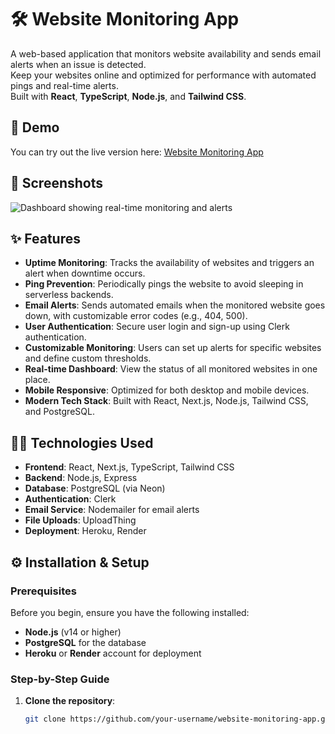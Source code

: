 # 🛠️ Website Monitoring App

A web-based application that monitors website availability and sends email alerts when an issue is detected.  
Keep your websites online and optimized for performance with automated pings and real-time alerts.  
Built with **React**, **TypeScript**, **Node.js**, and **Tailwind CSS**.

## 🚀 Demo

You can try out the live version here: [Website Monitoring App](#)

## 📸 Screenshots

![Dashboard showing real-time monitoring and alerts](#)

## ✨ Features

- **Uptime Monitoring**: Tracks the availability of websites and triggers an alert when downtime occurs.
- **Ping Prevention**: Periodically pings the website to avoid sleeping in serverless backends.
- **Email Alerts**: Sends automated emails when the monitored website goes down, with customizable error codes (e.g., 404, 500).
- **User Authentication**: Secure user login and sign-up using Clerk authentication.
- **Customizable Monitoring**: Users can set up alerts for specific websites and define custom thresholds.
- **Real-time Dashboard**: View the status of all monitored websites in one place.
- **Mobile Responsive**: Optimized for both desktop and mobile devices.
- **Modern Tech Stack**: Built with React, Next.js, Node.js, Tailwind CSS, and PostgreSQL.

## 🧑‍💻 Technologies Used

- **Frontend**: React, Next.js, TypeScript, Tailwind CSS
- **Backend**: Node.js, Express
- **Database**: PostgreSQL (via Neon)
- **Authentication**: Clerk
- **Email Service**: Nodemailer for email alerts
- **File Uploads**: UploadThing
- **Deployment**: Heroku, Render

## ⚙️ Installation & Setup

### Prerequisites

Before you begin, ensure you have the following installed:

- **Node.js** (v14 or higher)
- **PostgreSQL** for the database
- **Heroku** or **Render** account for deployment

### Step-by-Step Guide

1. **Clone the repository**:

   ```bash
   git clone https://github.com/your-username/website-monitoring-app.git
